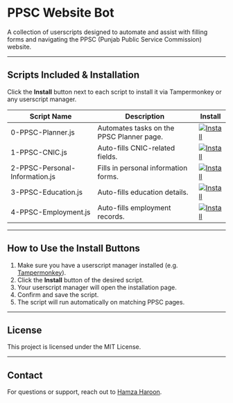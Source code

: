 # PPSC Website Bot

A collection of userscripts designed to automate and assist with filling forms and navigating the PPSC (Punjab Public Service Commission) website.

---

## Scripts Included & Installation

Click the **Install** button next to each script to install it via Tampermonkey or any userscript manager.

| Script Name                  | Description                          | Install |
|-----------------------------|------------------------------------|---------|
| 0-PPSC-Planner.js            | Automates tasks on the PPSC Planner page. | [![Install](https://img.shields.io/badge/Install-0--PPSC--Planner.js-brightgreen)](https://github.com/hamzaharoon1314/PPSC-Website-Bot/raw/main/0-PPSC-Planner.user.js) |
| 1-PPSC-CNIC.js               | Auto-fills CNIC-related fields.    | [![Install](https://img.shields.io/badge/Install-1--PPSC--CNIC.js-brightgreen)](https://github.com/hamzaharoon1314/PPSC-Website-Bot/raw/main/1-PPSC-CNIC.user.js) |
| 2-PPSC-Personal-Information.js | Fills in personal information forms. | [![Install](https://img.shields.io/badge/Install-2--PPSC--Personal--Information.js-brightgreen)](https://github.com/hamzaharoon1314/PPSC-Website-Bot/raw/main/2-PPSC-Personal-Information.user.js) |
| 3-PPSC-Education.js          | Auto-fills education details.      | [![Install](https://img.shields.io/badge/Install-3--PPSC--Education.js-brightgreen)](https://github.com/hamzaharoon1314/PPSC-Website-Bot/raw/main/3-PPSC-Education.user.js) |
| 4-PPSC-Employment.js         | Auto-fills employment records.     | [![Install](https://img.shields.io/badge/Install-4--PPSC--Employment.js-brightgreen)](https://github.com/hamzaharoon1314/PPSC-Website-Bot/raw/main/4-PPSC-Employment.user.js) |

---

## How to Use the Install Buttons

1. Make sure you have a userscript manager installed (e.g. [Tampermonkey](https://www.tampermonkey.net/)).
2. Click the **Install** button of the desired script.
3. Your userscript manager will open the installation page.
4. Confirm and save the script.
5. The script will run automatically on matching PPSC pages.

---

## License

This project is licensed under the MIT License.

---

## Contact

For questions or support, reach out to [Hamza Haroon](https://github.com/hamzaharoon1314).

